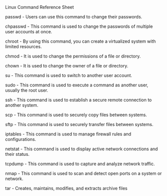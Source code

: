 Linux Command Reference Sheet

passwd -	Users can use this command to change their passwords.

chpasswd -	This command is used to change the passwords of multiple user accounts at once.

chroot -	By using this command, you can create a virtualized system with limited resources.

chmod -	It is used to change the permissions of a file or directory.

chown -	It  is used to change the owner of a file or directory.

su -	This command is used to switch to another user account.

sudo -	This command is used to execute a command as another user, usually the root user.

ssh -	This command is used to establish a secure remote connection to another system.

scp -	This command is used to securely copy files between systems.

sftp -	This command is used to securely transfer files between systems.

iptables -	This command is used to manage firewall rules and configurations.

netstat -	This command is used to display active network connections and their status.

tcpdump - This command is used to capture and analyze network traffic.

nmap - This command is used to scan and detect open ports on a system or network.

tar - Creates, maintains, modifies, and extracts archive files
